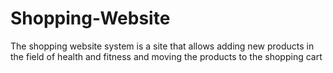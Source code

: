 # Shopping-Website
The shopping website system is a site that allows adding new products in the field of health and fitness and moving the products to the shopping cart
